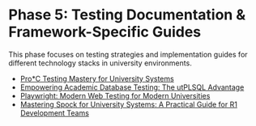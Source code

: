 # Phase 5: Testing Documentation & Framework-Specific Guides

This phase focuses on testing strategies and implementation guides for different technology stacks in university environments.

- [Pro*C Testing Mastery for University Systems](./proc_testing.md)
- [Empowering Academic Database Testing: The utPLSQL Advantage](./utplsql_blueprint.md)
- [Playwright: Modern Web Testing for Modern Universities](./playwright_web_testing.md)
- [Mastering Spock for University Systems: A Practical Guide for R1 Development Teams](./spock.md)